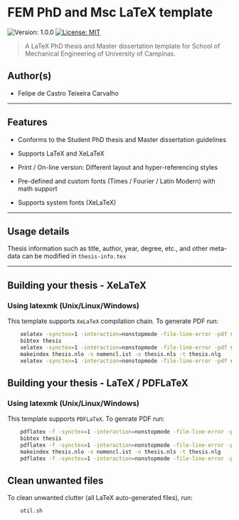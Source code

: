 
# FEM PhD and Msc LaTeX template

![Version: 1.0.0](https://img.shields.io/badge/version-1.0.0-brightgreen.svg) [![License: MIT](https://img.shields.io/badge/license-MIT-blue.svg)](https://opensource.org/licenses/MIT)

> A LaTeX PhD thesis and Master dissertation template for School of Mechanical Engineering of University of Campinas.


## Author(s)
*   Felipe de Castro Teixeira Carvalho

--------------------------------------------------------------------------------
## Features

* Conforms to the Student PhD thesis and Master dissertation guidelines

* Supports LaTeX and XeLaTeX

* Print / On-line version: Different layout and hyper-referencing styles

* Pre-defined and custom fonts (Times / Fourier / Latin Modern) with math support

* Supports system fonts (XeLaTeX)

-------------------------------------------------------------------------------

## Usage details

Thesis information such as title, author, year, degree, etc., and other meta-data can be modified in `thesis-info.tex`

--------------------------------------------------------------------------------

## Building your thesis - XeLaTeX

### Using latexmk (Unix/Linux/Windows)

This template supports `XeLaTeX` compilation chain. To generate  PDF run:

```bash
    xelatex -synctex=1 -interaction=nonstopmode -file-line-error -pdf shell-escape thesis.tex
    bibtex thesis
    xelatex -synctex=1 -interaction=nonstopmode -file-line-error -pdf shell-escape thesis.tex
    makeindex thesis.nlo -s nomencl.ist -o thesis.nls -t thesis.nlg
    xelatex -synctex=1 -interaction=nonstopmode -file-line-error -pdf shell-escape thesis.tex
```

## Building your thesis - LaTeX / PDFLaTeX

### Using latexmk (Unix/Linux/Windows)

This template supports `PDFLaTeX`. To genrate PDF run:

```bash
    pdflatex -f -synctex=1 -interaction=nonstopmode -file-line-error -pdf shell-escape thesis.tex
    bibtex thesis
    pdflatex -f -synctex=1 -interaction=nonstopmode -file-line-error -pdf shell-escape thesis.tex
    makeindex thesis.nlo -s nomencl.ist -o thesis.nls -t thesis.nlg
    pdflatex -f -synctex=1 -interaction=nonstopmode -file-line-error -pdf shell-escape thesis.tex
```

##  Clean unwanted files

To clean unwanted clutter (all LaTeX auto-generated files), run:

```
    util.sh
```